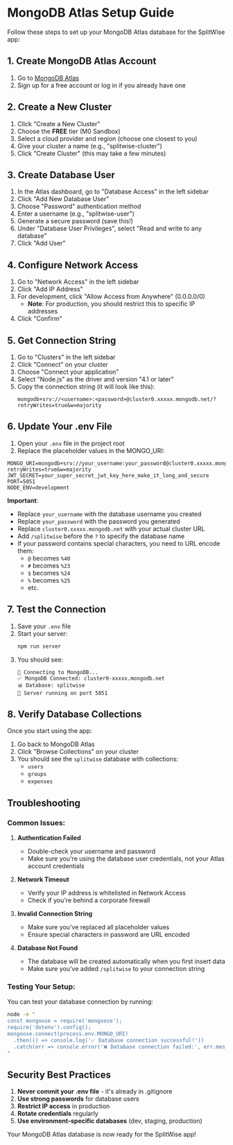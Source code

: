 # MongoDB Atlas Setup Guide

Follow these steps to set up your MongoDB Atlas database for the SplitWise app:

## 1. Create MongoDB Atlas Account

1. Go to [MongoDB Atlas](https://www.mongodb.com/cloud/atlas)
2. Sign up for a free account or log in if you already have one

## 2. Create a New Cluster

1. Click "Create a New Cluster"
2. Choose the **FREE** tier (M0 Sandbox)
3. Select a cloud provider and region (choose one closest to you)
4. Give your cluster a name (e.g., "splitwise-cluster")
5. Click "Create Cluster" (this may take a few minutes)

## 3. Create Database User

1. In the Atlas dashboard, go to "Database Access" in the left sidebar
2. Click "Add New Database User"
3. Choose "Password" authentication method
4. Enter a username (e.g., "splitwise-user")
5. Generate a secure password (save this!)
6. Under "Database User Privileges", select "Read and write to any database"
7. Click "Add User"

## 4. Configure Network Access

1. Go to "Network Access" in the left sidebar
2. Click "Add IP Address"
3. For development, click "Allow Access from Anywhere" (0.0.0.0/0)
   - **Note**: For production, you should restrict this to specific IP addresses
4. Click "Confirm"

## 5. Get Connection String

1. Go to "Clusters" in the left sidebar
2. Click "Connect" on your cluster
3. Choose "Connect your application"
4. Select "Node.js" as the driver and version "4.1 or later"
5. Copy the connection string (it will look like this):
   ```
   mongodb+srv://<username>:<password>@cluster0.xxxxx.mongodb.net/?retryWrites=true&w=majority
   ```

## 6. Update Your .env File

1. Open your `.env` file in the project root
2. Replace the placeholder values in the MONGO_URI:

```env
MONGO_URI=mongodb+srv://your_username:your_password@cluster0.xxxxx.mongodb.net/splitwise?retryWrites=true&w=majority
JWT_SECRET=your_super_secret_jwt_key_here_make_it_long_and_secure
PORT=5051
NODE_ENV=development
```

**Important**: 
- Replace `your_username` with the database username you created
- Replace `your_password` with the password you generated
- Replace `cluster0.xxxxx.mongodb.net` with your actual cluster URL
- Add `/splitwise` before the `?` to specify the database name
- If your password contains special characters, you need to URL encode them:
  - `@` becomes `%40`
  - `#` becomes `%23`
  - `$` becomes `%24`
  - `%` becomes `%25`
  - etc.

## 7. Test the Connection

1. Save your `.env` file
2. Start your server:
   ```bash
   npm run server
   ```
3. You should see:
   ```
   🔄 Connecting to MongoDB...
   ✅ MongoDB Connected: cluster0-xxxxx.mongodb.net
   📊 Database: splitwise
   🚀 Server running on port 5051
   ```

## 8. Verify Database Collections

Once you start using the app:
1. Go back to MongoDB Atlas
2. Click "Browse Collections" on your cluster
3. You should see the `splitwise` database with collections:
   - `users`
   - `groups` 
   - `expenses`

## Troubleshooting

### Common Issues:

1. **Authentication Failed**
   - Double-check your username and password
   - Make sure you're using the database user credentials, not your Atlas account credentials

2. **Network Timeout**
   - Verify your IP address is whitelisted in Network Access
   - Check if you're behind a corporate firewall

3. **Invalid Connection String**
   - Make sure you've replaced all placeholder values
   - Ensure special characters in password are URL encoded

4. **Database Not Found**
   - The database will be created automatically when you first insert data
   - Make sure you've added `/splitwise` to your connection string

### Testing Your Setup:

You can test your database connection by running:

```bash
node -e "
const mongoose = require('mongoose');
require('dotenv').config();
mongoose.connect(process.env.MONGO_URI)
  .then(() => console.log('✅ Database connection successful!'))
  .catch(err => console.error('❌ Database connection failed:', err.message));
"
```

## Security Best Practices

1. **Never commit your .env file** - it's already in .gitignore
2. **Use strong passwords** for database users
3. **Restrict IP access** in production
4. **Rotate credentials** regularly
5. **Use environment-specific databases** (dev, staging, production)

Your MongoDB Atlas database is now ready for the SplitWise app!